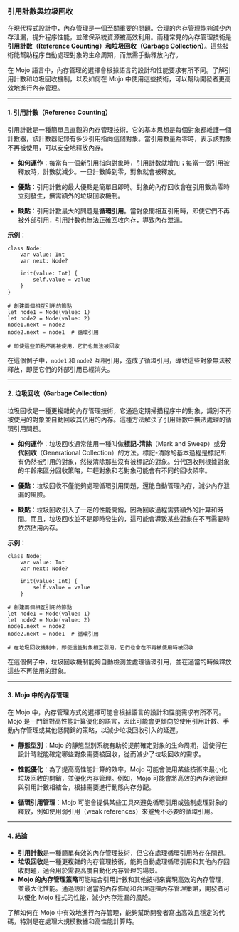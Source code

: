 ### **引用計數與垃圾回收**

在現代程式設計中，內存管理是一個至關重要的問題。合理的內存管理能夠減少內存泄漏，提升程序性能，並確保系統資源被高效利用。兩種常見的內存管理技術是**引用計數（Reference Counting）**和**垃圾回收（Garbage Collection）**。這些技術能幫助程序自動處理對象的生命周期，而無需手動釋放內存。

在 Mojo 語言中，內存管理的選擇會根據語言的設計和性能要求有所不同。了解引用計數和垃圾回收機制，以及如何在 Mojo 中使用這些技術，可以幫助開發者更高效地進行內存管理。

---

#### **1. 引用計數（Reference Counting）**

引用計數是一種簡單且直觀的內存管理技術。它的基本思想是每個對象都維護一個計數器，該計數器記錄有多少引用指向這個對象。當引用數量為零時，表示該對象不再被使用，可以安全地釋放內存。

- **如何運作**：每當有一個新引用指向對象時，引用計數就增加；每當一個引用被釋放時，計數就減少。一旦計數降到零，對象就會被釋放。

- **優點**：引用計數的最大優點是簡單且即時。對象的內存回收會在引用數為零時立刻發生，無需額外的垃圾回收機制。

- **缺點**：引用計數最大的問題是**循環引用**。當對象間相互引用時，即使它們不再被外部引用，引用計數也無法正確回收內存，導致內存泄漏。

**示例**：

```mojo
class Node:
    var value: Int
    var next: Node?

    init(value: Int) {
        self.value = value
    }
}

# 創建兩個相互引用的節點
let node1 = Node(value: 1)
let node2 = Node(value: 2)
node1.next = node2
node2.next = node1  # 循環引用

# 即使這些節點不再被使用，它們也無法被回收
```

在這個例子中，`node1` 和 `node2` 互相引用，造成了循環引用，導致這些對象無法被釋放，即便它們的外部引用已經消失。

---

#### **2. 垃圾回收（Garbage Collection）**

垃圾回收是一種更複雜的內存管理技術，它通過定期掃描程序中的對象，識別不再被使用的對象並自動回收其佔用的內存。這種方法解決了引用計數中無法處理的循環引用問題。

- **如何運作**：垃圾回收通常使用一種叫做**標記-清除**（Mark and Sweep）或**分代回收**（Generational Collection）的方法。標記-清除的基本過程是標記所有仍然被引用的對象，然後清除那些沒有被標記的對象。分代回收則根據對象的年齡來區分回收策略，年輕對象和老對象可能會有不同的回收頻率。

- **優點**：垃圾回收不僅能夠處理循環引用問題，還能自動管理內存，減少內存泄漏的風險。

- **缺點**：垃圾回收引入了一定的性能開銷，因為回收過程需要額外的計算和時間。而且，垃圾回收並不是即時發生的，這可能會導致某些對象在不再需要時依然佔用內存。

**示例**：

```mojo
class Node:
    var value: Int
    var next: Node?

    init(value: Int) {
        self.value = value
    }

# 創建兩個相互引用的節點
let node1 = Node(value: 1)
let node2 = Node(value: 2)
node1.next = node2
node2.next = node1  # 循環引用

# 在垃圾回收機制中，即使這些對象相互引用，它們也會在不再被使用時被回收
```

在這個例子中，垃圾回收機制能夠自動檢測並處理循環引用，並在適當的時候釋放這些不再使用的對象。

---

#### **3. Mojo 中的內存管理**

在 Mojo 中，內存管理方式的選擇可能會根據語言的設計和性能需求有所不同。Mojo 是一門針對高性能計算優化的語言，因此可能會更傾向於使用引用計數、手動內存管理或其他低開銷的策略，以減少垃圾回收引入的延遲。

- **靜態型別**：Mojo 的靜態型別系統有助於提前確定對象的生命周期，這使得在設計時就能確定哪些對象需要被回收，從而減少了垃圾回收的需求。
  
- **性能優化**：為了提高高性能計算的效率，Mojo 可能會使用某些技術來最小化垃圾回收的開銷，並優化內存管理。例如，Mojo 可能會將高效的內存池管理與引用計數相結合，根據需要進行動態內存分配。

- **循環引用管理**：Mojo 可能會提供某些工具來避免循環引用或強制處理對象的釋放，例如使用弱引用（weak references）來避免不必要的循環引用。

---

#### **4. 結論**

- **引用計數**是一種簡單有效的內存管理技術，但它在處理循環引用時存在問題。
- **垃圾回收**是一種更複雜的內存管理技術，能夠自動處理循環引用和其他內存回收問題，適合用於需要高度自動化內存管理的場景。
- **Mojo 的內存管理策略**可能結合引用計數和其他技術來實現高效的內存管理，並最大化性能。通過設計適當的內存佈局和合理選擇內存管理策略，開發者可以優化 Mojo 程式的性能，減少內存泄漏的風險。

了解如何在 Mojo 中有效地進行內存管理，能夠幫助開發者寫出高效且穩定的代碼，特別是在處理大規模數據和高性能計算時。